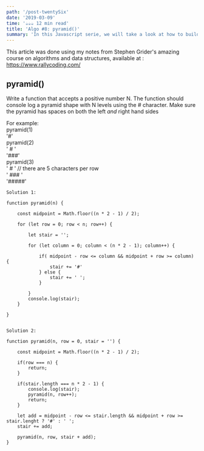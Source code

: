 ```yaml
---
path: '/post-twentySix'
date: '2019-03-09'
time: '☕️☕️☕️ 12 min read'
title: 'Algo #8: pyramid()'
summary: 'In this Javascript serie, we will take a look at how to build two sided steps. A pyramid !'
---
```


This article was done using my notes from Stephen Grider's amazing course on algorithms and data structures, available at : https://www.rallycoding.com/

## pyramid()

Write a function that accepts a positive number N. The function should console log a pyramid shape with N levels using the # character. Make sure the pyramid has spaces on both the left _and_ right hand sides

For example:<br>
pyramid(1)<br>
'#'<br>
pyramid(2)<br>
' # '<br>
'###'<br>
pyramid(3)<br>
' # ' // there are 5 characters per row<br>
' ### '<br>
'#####'

```
Solution 1:

function pyramid(n) {

    const midpoint = Math.floor((n * 2 - 1) / 2);

    for (let row = 0; row < n; row++) {

        let stair = '';

        for (let column = 0; column < (n * 2 - 1); column++) {

            if( midpoint - row <= column && midpoint + row >= column) {
                stair += '#'
            } else {
                stair += ' ';
            }

        }
        console.log(stair);
    }

}


```

```
Solution 2:

function pyramid(n, row = 0, stair = '') {

    const midpoint = Math.floor((n * 2 - 1) / 2);

    if(row === n) {
        return;
    }

    if(stair.length === n * 2 - 1) {
        console.log(stair);
        pyramid(n, row++);
        return;
    }

    let add = midpoint - row <= stair.length && midpoint + row >= stair.lenght ? '#' : ' ';
    stair += add;

    pyramid(n, row, stair + add);
}
```
